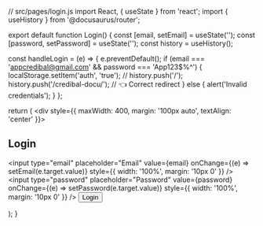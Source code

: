 // src/pages/login.js
import React, { useState } from 'react';
import { useHistory } from '@docusaurus/router';

export default function Login() {
  const [email, setEmail] = useState('');
  const [password, setPassword] = useState('');
  const history = useHistory();

  const handleLogin = (e) => {
    e.preventDefault();
    if (email === 'appcredibal@gmail.com' && password === 'App123$%^') {
      localStorage.setItem('auth', 'true');
      // history.push('/');
      history.push('/credibal-docu/'); // 👈 Correct redirect
    } else {
      alert('Invalid credentials');
    }
  };

  return (
    <div style={{ maxWidth: 400, margin: '100px auto', textAlign: 'center' }}>
      <h2>Login</h2>
      <form onSubmit={handleLogin}>
        <input
          type="email"
          placeholder="Email"
          value={email}
          onChange={(e) => setEmail(e.target.value)}
          style={{ width: '100%', margin: '10px 0' }}
        />
        <input
          type="password"
          placeholder="Password"
          value={password}
          onChange={(e) => setPassword(e.target.value)}
          style={{ width: '100%', margin: '10px 0' }}
        />
        <button type="submit">Login</button>
      </form>
    </div>
  );
}
